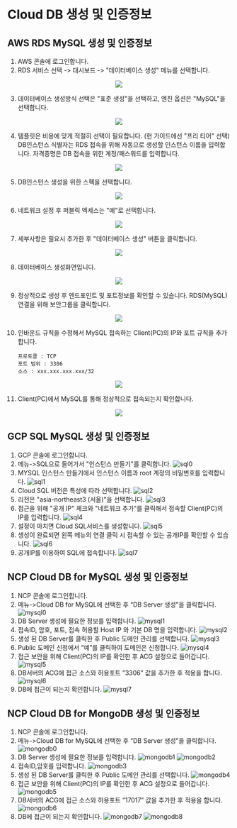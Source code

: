 # Cloud DB 생성 및 인증정보

## AWS RDS MySQL 생성 및 인증정보
1. AWS 콘솔에 로그인합니다.
2. RDS 서비스 선택 -> 대시보드 -> "데이터베이스 생성" 메뉴를 선택합니다.

<p align="center"><img src="/docs/image/pre-check/rds0.png" ></p>

3. 데이터베이스 생성방식 선택은 "표준 생성"을 선택하고, 엔진 옵션은 "MySQL"을 선택합니다.

<p align="center"><img src="/docs/image/pre-check/rds1.png" ></p>

4. 템플릿은 비용에 맞게 적절히 선택이 필요합니다. (현 가이드에선 "프리 티어" 선택)
DB인스턴스 식별자는 RDS 접속을 위해 자동으로 생성할 인스턴스 이름을 입력합니다.
자격증명은 DB 접속을 위한 계정/패스워드를 입력합니다.

<p align="center"><img src="/docs/image/pre-check/rds2.png" ></p>

5. DB인스턴스 생성을 위한 스펙을 선택합니다.

<p align="center"><img src="/docs/image/pre-check/rds3.png" ></p>

6. 네트워크 설정 후 퍼블릭 엑세스는 "예"로 선택합니다.

<p align="center"><img src="/docs/image/pre-check/rds4.png" ></p>

7. 세부사항은 필요시 추가한 후 "데이터베이스 생성" 버튼을 클릭합니다.

<p align="center"><img src="/docs/image/pre-check/rds5.png" ></p>

8. 데이터베이스 생성화면입니다.

<p align="center"><img src="/docs/image/pre-check/rds6.png" ></p>

9.  정상적으로 생성 후 엔드포인트 및 포트정보를 확인할 수 있습니다.
RDS(MySQL) 연결을 위해 보안그룹을 클릭합니다.

<p align="center"><img src="/docs/image/pre-check/rds7.png" ></p>

10.	인바운드 규칙을 수정해서 MySQL 접속하는 Client(PC)의 IP와 포트 규칙을 추가합니다.
    ```
    프로토콜 : TCP
    포트 범위 : 3306
    소스 : xxx.xxx.xxx.xxx/32
    ```

<p align="center"><img src="/docs/image/pre-check/rds8.png" ></p>

11.	Client(PC)에서 MySQL를 통해 정상적으로 접속되는지 확인합니다.

<p align="center"><img src="/docs/image/pre-check/rds9.png" ></p>

## GCP SQL MySQL 생성 및 인증정보
1.	GCP 콘솔에 로그인합니다.
2.	메뉴->SQL으로 들어가서 "인스턴스 만들기"를 클릭합니다.
    ![sql0](/docs/image/pre-check/sql0.png)
3.	MYSQL 인스턴스 만들기에서 인스턴스 이름과 root 계정의 비밀번호를 입력합니다.
    ![sql1](/docs/image/pre-check/sql1.png)
4.	Cloud SQL 버전은 특성에 따라 선택합니다.
    ![sql2](/docs/image/pre-check/sql2.png)
5.	리전은 "asia-northeast3 (서울)"을 선택합니다.
    ![sql3](/docs/image/pre-check/sql3.png)
6.	접근을 위해 "공개 IP" 체크와 "네트워크 추가"를 클릭해서 접속할 Client(PC)의 IP를 입력합니다.
    ![sql4](/docs/image/pre-check/sql4.png)
7.	설정이 마치면 Cloud SQL서비스를 생성합니다.
    ![sql5](/docs/image/pre-check/sql5.png)
8.	생성이 완료되면 왼쪽 메뉴의 연결 클릭 시 접속할 수 있는 공개IP를 확인할 수 있습니다.
    ![sql6](/docs/image/pre-check/sql6.png)
9.	공개IP를 이용하여 SQL에 접속합니다.
    ![sql7](/docs/image/pre-check/sql7.png)
## NCP Cloud DB for MySQL 생성 및 인증정보
1.	NCP 콘솔에 로그인합니다.
2.	메뉴->Cloud DB for MySQL에 선택한 후 “DB Server 생성”을 클릭합니다.
    ![mysql0](/docs/image/pre-check/mysql0.png)
3.	DB Server 생성에 필요한 정보를 입력합니다.
    ![mysql1](/docs/image/pre-check/mysql1.png)
4.	접속ID, 암호, 포트, 접속 허용할 Host IP 와 기본 DB 명을 입력합니다.
    ![mysql2](/docs/image/pre-check/mysql2.png)
5.	생성 된 DB Server를 클릭한 후 Public 도메인 관리를 선택합니다.
    ![mysql3](/docs/image/pre-check/mysql3.png)
6.	Public 도메인 신청에서 “예”를 클릭하여 도메인은 신청합니다.
    ![mysql4](/docs/image/pre-check/mysql4.png)
7.	접근 보안을 위해 Client(PC)의 IP를 확인한 후 ACG 설정으로 들어갑니다.
    ![mysql5](/docs/image/pre-check/mysql5.png)
8.	DB서버의 ACG에 접근 소스와 허용포트 ”3306” 값을 추가한 후 적용을 합니다.
    ![mysql6](/docs/image/pre-check/mysql6.png)
9.	DB에 접근이 되는지 확인합니다.
    ![mysql7](/docs/image/pre-check/mysql7.png)
## NCP Cloud DB for MongoDB 생성 및 인증정보
1.	NCP 콘솔에 로그인합니다.
2.	메뉴->Cloud DB for MySQL에 선택한 후 “DB Server 생성”을 클릭합니다.
    ![mongodb0](/docs/image/pre-check/mongodb0.png)
3.	DB Server 생성에 필요한 정보를 입력합니다.
    ![mongodb1](/docs/image/pre-check/mongodb1.png)
    ![mongodb2](/docs/image/pre-check/mongodb2.png)
4.	접속ID,암호를 입력합니다.
    ![mongodb3](/docs/image/pre-check/mongodb3.png)
5.	생성 된 DB Server를 클릭한 후 Public 도메인 관리를 선택합니다.
    ![mongodb4](/docs/image/pre-check/mongodb4.png)
6.	접근 보안을 위해 Client(PC)의 IP를 확인한 후 ACG 설정으로 들어갑니다.
    ![mongodb5](/docs/image/pre-check/mongodb5.png)
7.	DB서버의 ACG에 접근 소스와 허용포트 ”17017” 값을 추가한 후 적용을 합니다.
    ![mongodb6](/docs/image/pre-check/mongodb6.png)
8.	DB에 접근이 되는지 확인합니다.
    ![mongodb7](/docs/image/pre-check/mongodb7.png)
    ![mongodb8](/docs/image/pre-check/mongodb8.png)

